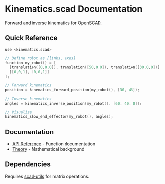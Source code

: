 # Kinematics.scad Documentation

Forward and inverse kinematics for OpenSCAD.

## Quick Reference

```c
use <kinematics.scad>

// Define robot as [links, axes]
function my_robot() = [
  [translation([0,0,0]), translation([50,0,0]), translation([30,0,0])],
  [[0,0,1], [0,0,1]]
];

// Forward kinematics
position = kinematics_forward_position(my_robot(), [30, 45]);

// Inverse kinematics
angles = kinematics_inverse_position(my_robot(), [60, 40, 0]);

// Visualize
kinematics_show_end_effector(my_robot(), angles);
```

## Documentation

- [API Reference](api-reference.md) - Function documentation
- [Theory](theory.md) - Mathematical background

## Dependencies

Requires [scad-utils](https://github.com/openscad/scad-utils) for matrix operations.
